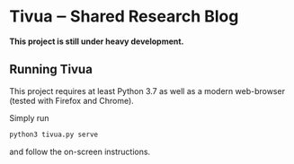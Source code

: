 # Tivua ‒ Shared Research Blog

**This project is still under heavy development.**

## Running Tivua

This project requires at least Python 3.7 as well as a modern web-browser (tested with Firefox and Chrome).

Simply run
```sh
python3 tivua.py serve
```
and follow the on-screen instructions.


